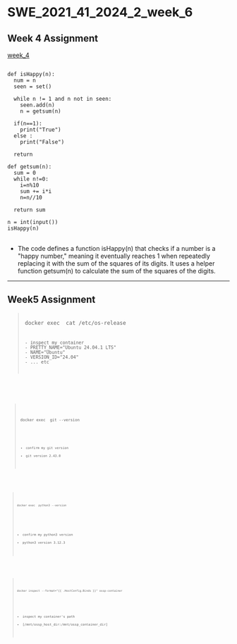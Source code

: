 # SWE_2021_41_2024_2_week_6
## Week 4 Assignment
[week_4](https://github.com/minju0304/SWE_2021_41_2024_2_week4.git)
<pre>
<code>
def isHappy(n):
  num = n
  seen = set()

  while n != 1 and n not in seen:
    seen.add(n)
    n = getsum(n)

  if(n==1):
    print("True")
  else :
    print("False")

  return

def getsum(n):
  sum = 0
  while n!=0:
    i=n%10
    sum += i*i
    n=n//10

  return sum

n = int(input())
isHappy(n)
</code>
</pre>
- The code defines a function isHappy(n) that checks if a number is a "happy number," meaning it eventually reaches 1 when repeatedly replacing it with the sum of the squares of its digits. It uses a helper function getsum(n) to calculate the sum of the squares of the digits.
---
## Week5 Assignment
><pre>
>  <code>
>docker exec <ossp_container> cat /etc/os-release
><code>
> <pre>  
>- inspect my container
>- PRETTY_NAME="Ubuntu 24.04.1 LTS"
>- NAME="Ubuntu"
>- VERSION_ID="24.04"
>- ... etc 

<br>

><pre>
>  <code>
>docker exec <ossp_container> git --version
><code>
> </pre>
>- confirm my git version
>- git version 2.43.0

<br>

><pre>
>  <code>
>docker exec <ossp_container> python3 --version
></code>
>  </pre>
>- confirm my python3 version
>- python3 version 3.12.3

<br>

><pre>
>  <code>
>docker inspect --format="{{ .HostConfig.Binds }}" ossp-container 
></code>
></pre>
>- inspect my container's path
>- [/mnt/ossp_host_dir:/mnt/ossp_container_dir]

